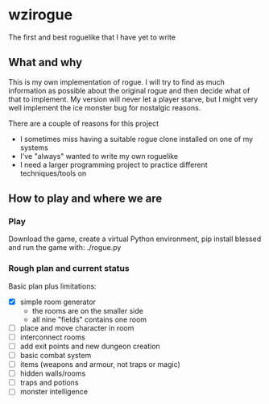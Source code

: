 # wzirogue
The first and best roguelike that I have yet to write

## What and why
This is my own implementation of rogue. I will try to find as much information as possible about the original rogue and then decide what of that to implement. My version will never let a player starve, but I might very well implement the ice monster bug for nostalgic reasons.

There are a couple of reasons for this project
* I sometimes miss having a suitable rogue clone installed on one of my systems
* I've "always" wanted to write my own roguelike
* I need a larger programming project to practice different techniques/tools on

## How to play and where we are
### Play
Download the game, create a virtual Python environment, pip install blessed and run the game with:
./rogue.py

### Rough plan and current status
Basic plan plus limitations:
- [X] simple room generator
   - the rooms are on the smaller side
   - all nine "fields" contains one room
- [ ] place and move character in room
- [ ] interconnect rooms
- [ ] add exit points and new dungeon creation
- [ ] basic combat system
- [ ] items (weapons and armour, not traps or magic)
- [ ] hidden walls/rooms
- [ ] traps and potions
- [ ] monster intelligence
